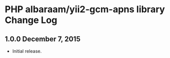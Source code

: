 PHP albaraam/yii2-gcm-apns library Change Log
===============================================

1.0.0 December 7, 2015
-------------------------

- Initial release.
